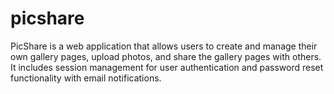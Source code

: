 # picshare
PicShare is a web application that allows users to create and manage their own gallery pages, upload photos, and share the gallery pages with others. It includes session management for user authentication and password reset functionality with email notifications.
